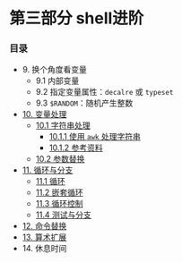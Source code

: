 # 第三部分 shell进阶

### 目录
- 9\. 换个角度看变量
	- 9.1 内部变量
	- 9.2 指定变量属性：`decalre` 或 `typeset`
	- 9.3 `$RANDOM`：随机产生整数
- [10. 变量处理](10_manipulating_variables.md)
	- [10.1 字符串处理](10_1_manipulating_strings.md)
		- [10.1.1 使用 `awk` 处理字符串](10_1_1_manipulating_strings_using_awk.md)
		- [10.1.2 参考资料](10_1_2_further_reference.md)
	- [10.2 参数替换](10_2_parameter_substitution.md)
- [11. 循环与分支](11_loops_and_branches.md)
	- [11.1 循环](11_1_loops.md)
	- [11.2 嵌套循环](11_2_nested_loops.md)
	- [11.3 循环控制](11_3_loop_control.md)
	- [11.4 测试与分支](11_4_testing_and_branching.md)
- [12. 命令替换](12_command_substitution.md)
- [13. 算术扩展](13_arithmetic_expansion.md)
- 14\. 休息时间